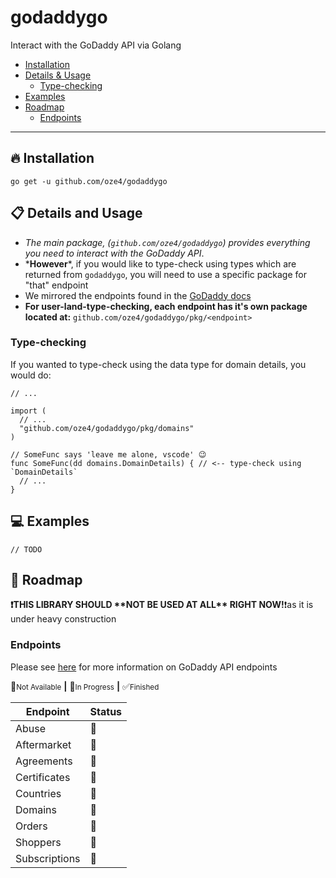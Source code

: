 # godaddygo

Interact with the GoDaddy API via Golang

 - [Installation](#installation)
 - [Details & Usage](#details-and-usage)
   - [Type-checking](#type-checking)
 - [Examples](#examples)
 - [Roadmap](#roadmap)
   - [Endpoints](#endpoints)

---

## :fire: Installation

`go get -u github.com/oze4/godaddygo`

## :clipboard: Details and Usage

 - *The main package, (`github.com/oze4/godaddygo`) provides everything you need to interact with the GoDaddy API*. 
 - \***However**\*, if you would like to type-check using types which are returned from `godaddygo`, you will need to use a specific package for "that" endpoint
 - We mirrored the endpoints found in the [GoDaddy docs](https://developer.godaddy.com/doc)
 - **For user-land-type-checking, each endpoint has it's own package located at:** `github.com/oze4/godaddygo/pkg/<endpoint>`

### Type-checking

If you wanted to type-check using the data type for domain details, you would do:

```golang
// ...

import (
  // ...
  "github.com/oze4/godaddygo/pkg/domains"
)

// SomeFunc says 'leave me alone, vscode' 😉
func SomeFunc(dd domains.DomainDetails) { // <-- type-check using `DomainDetails`
  // ...
}
```

## :computer: Examples

```golang
// TODO
```

## :construction: Roadmap

**:exclamation:THIS LIBRARY SHOULD \*\*NOT BE USED AT ALL\*\* RIGHT NOW!**:exclamation:as it is under heavy construction

### Endpoints

Please see [here](https://developer.godaddy.com/doc) for more information on GoDaddy API endpoints

:no_entry_sign:<small>Not Available</small>
**|**
:construction:<small>In Progress</small>
**|**
:white_check_mark:<small>Finished</small>

| Endpoint | Status |
| --- | --- |
| Abuse | :no_entry_sign: |
| Aftermarket | :no_entry_sign: |
| Agreements | :no_entry_sign: |
| Certificates | :no_entry_sign: |
| Countries | :no_entry_sign: |
| Domains | :construction: |
| Orders | :no_entry_sign: |
| Shoppers | :no_entry_sign: |
| Subscriptions | :no_entry_sign: |